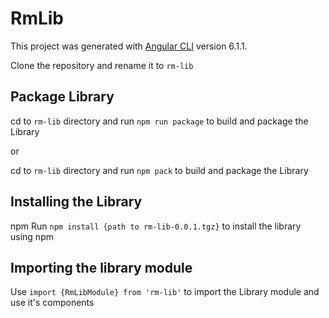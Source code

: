 # RmLib

This project was generated with [Angular CLI](https://github.com/angular/angular-cli) version 6.1.1.

Clone the repository and rename it to `rm-lib`

## Package Library

cd to `rm-lib` directory and run `npm run package` to build and package the Library

or

cd to `rm-lib` directory and run `npm pack` to build and package the Library


## Installing the Library
npm
Run `npm install {path to rm-lib-0.0.1.tgz}` to install the library using npm

## Importing the library module

Use `import {RmLibModule} from 'rm-lib'` to import the Library module and use it's components
